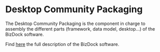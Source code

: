 # Desktop Community Packaging
The Desktop Community Packaging is the component in charge to assembly the different parts (framework, data model, desktop...) of the BizDock software.

Find <a href="https://help.bizdock.io/doku.php">here</a> the full description of the BizDock software.
